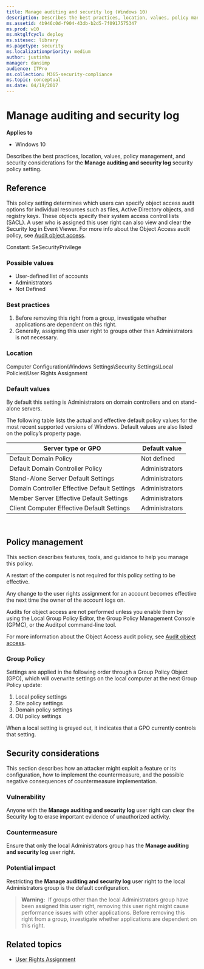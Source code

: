 ```yaml
---
title: Manage auditing and security log (Windows 10)
description: Describes the best practices, location, values, policy management, and security considerations for the Manage auditing and security log security policy setting.
ms.assetid: 4b946c0d-f904-43db-b2d5-7f0917575347
ms.prod: w10
ms.mktglfcycl: deploy
ms.sitesec: library
ms.pagetype: security
ms.localizationpriority: medium
author: justinha
manager: dansimp
audience: ITPro
ms.collection: M365-security-compliance
ms.topic: conceptual
ms.date: 04/19/2017
---
```


# Manage auditing and security log

**Applies to**
-   Windows 10

Describes the best practices, location, values, policy management, and security considerations for the **Manage auditing and security log** security policy setting.

## Reference

This policy setting determines which users can specify object access audit options for individual resources such as files, Active Directory objects, and registry keys. These objects specify their system access control lists (SACL). A user who is assigned this user right can also view and clear the 
Security log in Event Viewer. For more info about the Object Access audit policy, see [Audit object access](../auditing/basic-audit-object-access.md).

Constant: SeSecurityPrivilege

### Possible values
-   User-defined list of accounts
-   Administrators
-   Not Defined

### Best practices

1.  Before removing this right from a group, investigate whether applications are dependent on this right.
2.  Generally, assigning this user right to groups other than Administrators is not necessary.

### Location

Computer Configuration\\Windows Settings\\Security Settings\\Local Policies\\User Rights Assignment

### Default values

By default this setting is Administrators on domain controllers and on stand-alone servers.

The following table lists the actual and effective default policy values for the most recent supported versions of Windows. Default values are also listed on the policy’s property page.

| Server type or GPO | Default value |
| - | - |
| Default Domain Policy| Not defined| 
| Default Domain Controller Policy | Administrators| 
| Stand-Alone Server Default Settings | Administrators| 
| Domain Controller Effective Default Settings | Administrators| 
| Member Server Effective Default Settings | Administrators| 
| Client Computer Effective Default Settings| Administrators| 
 
## Policy management

This section describes features, tools, and guidance to help you manage this policy.

A restart of the computer is not required for this policy setting to be effective.

Any change to the user rights assignment for an account becomes effective the next time the owner of the account logs on.

Audits for object access are not performed unless you enable them by using the Local Group Policy Editor, the Group Policy Management Console (GPMC), or the Auditpol command-line tool.

For more information about the Object Access audit policy, see [Audit object access](../auditing/basic-audit-object-access.md).

### Group Policy

Settings are applied in the following order through a Group Policy Object (GPO), which will overwrite settings on the local computer at the next Group Policy update:

1.  Local policy settings
2.  Site policy settings
3.  Domain policy settings
4.  OU policy settings

When a local setting is greyed out, it indicates that a GPO currently controls that setting.

## Security considerations

This section describes how an attacker might exploit a feature or its configuration, how to implement the countermeasure, and the possible negative consequences of countermeasure implementation.

### Vulnerability

Anyone with the **Manage auditing and security log** user right can clear the Security log to erase important evidence of unauthorized activity.

### Countermeasure

Ensure that only the local Administrators group has the **Manage auditing and security log** user right.

### Potential impact

Restricting the **Manage auditing and security log** user right to the local Administrators group is the default configuration.

>**Warning:**  If groups other than the local Administrators group have been assigned this user right, removing this user right might cause performance issues with other applications. Before removing this right from a group, investigate whether applications are dependent on this right.
 
## Related topics

- [User Rights Assignment](user-rights-assignment.md)
